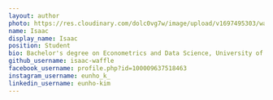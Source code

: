 ```yaml
---
layout: author
photo: https://res.cloudinary.com/dolc0vg7w/image/upload/v1697495303/waffle/yfd1hw8pyrf0gocyia9a.jpg
name: Isaac
display_name: Isaac
position: Student
bio: Bachelor's degree on Econometrics and Data Science, University of Amsterdam
github_username: isaac-waffle
facebook_username: profile.php?id=100009637518463
instagram_username: eunho_k_
linkedin_username: eunho-kim
---
```


